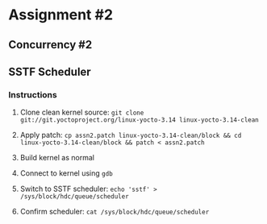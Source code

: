 # Assignment #2

## Concurrency #2


## SSTF Scheduler

### Instructions

1. Clone clean kernel source: `git clone git://git.yoctoproject.org/linux-yocto-3.14 linux-yocto-3.14-clean`

2. Apply patch: `cp assn2.patch linux-yocto-3.14-clean/block && cd linux-yocto-3.14-clean/block && patch < assn2.patch`
3. Build kernel as normal
4. Connect to kernel using `gdb`
5. Switch to SSTF scheduler: `echo 'sstf' > /sys/block/hdc/queue/scheduler`
6. Confirm scheduler: `cat /sys/block/hdc/queue/scheduler`